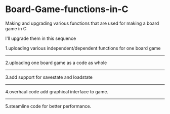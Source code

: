 # Board-Game-functions-in-C
Making and upgrading various functions that are used for making a board game in C

I'll upgrade them in this sequence

1.uploading various independent/dependent functions for one board game
***
2.uploading one board game as a code as whole
***
3.add support for savestate and loadstate
***
4.overhaul code add graphical interface to game.
***
5.steamline code for better performance.
